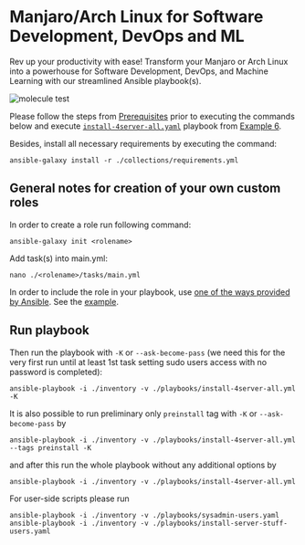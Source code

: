 # Manjaro/Arch Linux for Software Development, DevOps and ML
Rev up your productivity with ease! Transform your Manjaro or Arch Linux into a powerhouse for Software Development, DevOps, and Machine Learning with our streamlined Ansible playbook(s).

![molecule test](https://github.com/Alliedium/manjaro-arch-dev-env-ansible/actions/workflows/ci.yml/badge.svg)

Please follow the steps from [Prerequisites](../README.md#prerequisites) prior to executing the commands below and execute [`install-4server-all.yaml`](../06-custom-roles#run-playbook) playbook from [Example 6](../06-custom-roles).

Besides, install all necessary requirements by executing the command:
```
ansible-galaxy install -r ./collections/requirements.yml
```

## General notes for creation of your own custom roles

In order to create a role run following command:
```
ansible-galaxy init <rolename>
```
Add task(s) into main.yml:
```
nano ./<rolename>/tasks/main.yml
```
In order to include the role in your playbook, use [one of the ways provided by Ansible](https://docs.ansible.com/ansible/latest/playbook_guide/playbooks_reuse_roles.html#using-roles). See the [example](./playbooks/install-4server-all.yml).

## Run playbook

Then run the playbook with `-K` or `--ask-become-pass` (we need this for the very first run until at least 1st task setting sudo users access with no password is completed):
```
ansible-playbook -i ./inventory -v ./playbooks/install-4server-all.yml -K
```

It is also possible to run preliminary only `preinstall` tag with `-K` or `--ask-become-pass` by
```
ansible-playbook -i ./inventory -v ./playbooks/install-4server-all.yml --tags preinstall -K
```
and after this run the whole playbook without any additional options by
```
ansible-playbook -i ./inventory -v ./playbooks/install-4server-all.yml
```

For user-side scripts please run

```
ansible-playbook -i ./inventory -v ./playbooks/sysadmin-users.yaml
ansible-playbook -i ./inventory -v ./playbooks/install-server-stuff-users.yaml
```
